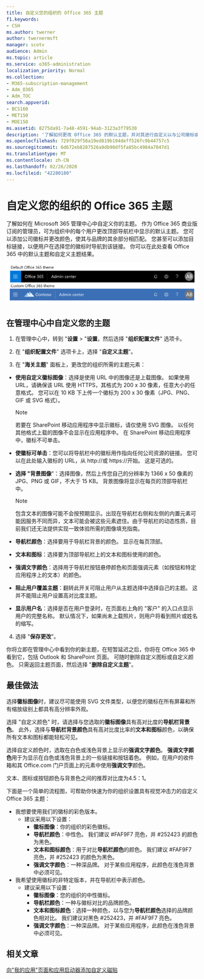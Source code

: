 ```yaml
---
title: 自定义您的组织的 Office 365 主题
f1.keywords:
- CSH
ms.author: twerner
author: twernermsft
manager: scotv
audience: Admin
ms.topic: article
ms.service: o365-administration
localization_priority: Normal
ms.collection:
- M365-subscription-management
- Adm_O365
- Adm_TOC
search.appverid:
- BCS160
- MET150
- MOE150
ms.assetid: 8275da91-7a48-4591-94ab-3123a3f79530
description: '了解如何更改 Office 365 的默认主题，并对其进行自定义以与公司徽标或颜色相匹配。 '
ms.openlocfilehash: 729f029f58a19ed819b194deff526fc9b44757c5
ms.sourcegitcommit: 6d672eb8287526a9db90df5fa85bc4984a7047d1
ms.translationtype: MT
ms.contentlocale: zh-CN
ms.lasthandoff: 02/26/2020
ms.locfileid: "42280180"
---
```

# <a name="customize-the-office-365-theme-for-your-organization"></a>自定义您的组织的 Office 365 主题

了解如何在 Microsoft 365 管理中心中自定义你的主题。 作为 Office 365 商业版 订阅的管理员，可为组织中的每个用户更改顶部导航栏中显示的默认主题。 您可以添加公司徽标并更改颜色，使其与品牌的其余部分相匹配。 您甚至可以添加目标链接，以便用户在选择您的徽标时导航到该链接。 你可以在此处查看 Office 365 中的默认主题和自定义主题结果。
  
![默认 Office 365 主题和自定义 Office 365 主题](../media/e2cbc922-b424-4683-8c5c-fdbcbd0ce844.png)
  
## <a name="customize-your-theme-in-the-admin-center"></a>在管理中心中自定义您的主题

1. 在管理中心中，转到 "**设置** \> "**设置**，然后选择 "**组织配置文件**" 选项卡。

2. 在 "**组织配置文件**" 选项卡上，选择 "**自定义主题**"。

3. 在 "**海关主题**" 面板上，更改您的组织所需的主题元素：
    
  - **使用自定义徽标图像**：选择是使用 URL 中的图像还是上载图像。 如果使用 URL，请确保该 URL 使用 HTTPS，其格式为 200 x 30 像素，任意大小的任意格式。 您可以在 10 KB 下上传一个徽标为 200 x 30 像素（JPG、PNG、GIF 或 SVG 格式）。

    > [!NOTE]
    > 若要在 SharePoint 移动应用程序中显示徽标，请仅使用 SVG 图像。 以任何其他格式上载的图像不会显示在应用程序中。 在 SharePoint 移动应用程序中，徽标不可单击。
    
  - **使徽标可单击**：您可以将导航栏中的徽标用作指向任何公司资源的链接。 您可以在此处输入徽标的 URL，从 http://或 https://开始。 这是可选的。
    
  - **选择 "背景图像**"：选择图像，然后上传您自己的分辨率为 1366 x 50 像素的 JPG、PNG 或 GIF，不大于 15 KB。 背景图像将显示在每页的顶部导航栏中。
    
    > [!NOTE]
    > 包含文本的图像可能不会按预期显示。出现在导航栏右侧和左侧的内置元素可能因服务不同而异，文本可能会被这些元素遮住。由于导航栏的动态性质，目前我们还无法提供实现一致体验所需的图像填充指南。 
    
  - **导航栏颜色**：选择要用于导航栏背景的颜色。 显示在每页顶部。
    
  - **文本和图标**：选择要为顶部导航栏上的文本和图标使用的颜色。
    
  - **强调文字颜色**：选择用于导航栏按钮悬停颜色和页面强调元素（如按钮和特定应用程序上的文本）的颜色。

   - **阻止用户覆盖主题**：翻转此开关可阻止用户从主题选择中选择自己的主题。 这并不能阻止用户设置高对比度主题。
      
  - **显示用户名**：选择是否在用户登录时，在页面右上角的 "客户" 的入口点显示用户的完整名称。 默认情况下，如果尚未上载照片，则用户将看到照片或姓名的缩写。
    
4. 选择 "**保存更改**"。
    
你将立即在管理中心中看到你的新主题，在短暂延迟之后，你将在 Office 365 中看到它，包括 Outlook 和 SharePoint 页面。 可随时删除自定义图标或自定义颜色。 只需返回主题页面，然后选择 "**删除自定义主题**"。
  
## <a name="best-practices"></a>最佳做法

选择**徽标图像**时，建议尽可能使用 SVG 文件类型，以便您的徽标在所有屏幕和所有缩放级别上都具有高分辨率外观。

选择 "自定义颜色" 时，请选择与您选取的**徽标图像**具有高对比度的**导航栏背景色**。 此外，选择与**导航栏背景颜色**具有高对比度比率的**文本和图标**颜色，以确保所有文本和图标都能轻松可见。

选择自定义颜色时，选取在白色或浅色背景上显示的**强调文字颜色**。 **强调文字颜色**用于为显示在白色或浅色背景上的一些链接和按钮着色。 例如，在用户的收件箱和其 Office.com 门户页面上的元素中使用**强调文字**颜色。 
  
文本、图标或按钮颜色与背景色之间的推荐对比度为4.5：1。

下面是一个简单的流程图，可帮助你快速为你的组织设置具有视觉冲击力的自定义 Office 365 主题：
  - 我想要使用我们的徽标的彩色版本。
    - 建议采用以下设置：
      - **徽标图像**：你的组织的彩色徽标。
      - **导航栏颜色**：中性色。 我们建议 #FAF9F7 亮色，并 #252423 的颜色为黑色。
      - **文本和图标颜色**：用于对比**导航栏颜色**的颜色。 我们建议 #FAF9F7 亮色，并 #252423 的颜色为黑色。
      - **强调文字颜色**：一种深品牌。 对于某些应用程序，此颜色在浅色背景中必须可见。
  - 我希望使用徽标的非特定版本，并在导航栏中表示颜色。
    - 建议采用以下设置：
      - **徽标图像**：您的组织的中性徽标。
      - **导航栏颜色**：一种与徽标对比的品牌颜色。
      - **文本和图标颜色**：选择一种颜色，以与您为**导航栏颜色**选择的品牌颜色相对比。 我们建议对黑色 #252423，并 #FAF9F7 亮色。
      - **强调文字颜色**：一种深品牌。 对于某些应用程序，此颜色在浅色背景中必须可见。
  
## <a name="related-articles"></a>相关文章

[向"我的应用"页面和应用启动器添加自定义磁贴](../manage/customize-the-app-launcher.md)
  
  

